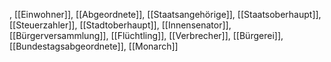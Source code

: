 , [[Einwohner]], [[Abgeordnete]], [[Staatsangehörige]], [[Staatsoberhaupt]], [[Steuerzahler]], [[Stadtoberhaupt]], [[Innensenator]], [[Bürgerversammlung]], [[Flüchtling]], [[Verbrecher]], [[Bürgerei]], [[Bundestagsabgeordnete]], [[Monarch]]